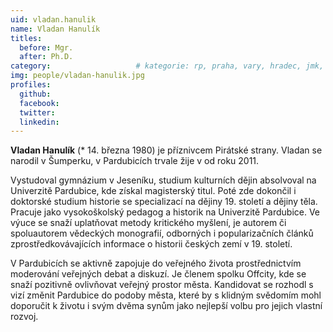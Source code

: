 ```yaml
---
uid: vladan.hanulik
name: Vladan Hanulík
titles:
  before: Mgr.
  after: Ph.D.
category:             		# kategorie: rp, praha, vary, hradec, jmk, senat
img: people/vladan-hanulik.jpg
profiles:
  github:
  facebook:
  twitter:
  linkedin:
---
```


**Vladan Hanulík** (* 14. března 1980) je příznivcem Pirátské strany. Vladan se narodil v Šumperku, v Pardubicích trvale žije v od roku 2011.

Vystudoval gymnázium v Jeseníku, studium kulturních dějin absolvoval na Univerzitě Pardubice, kde získal magisterský titul. Poté zde dokončil i doktorské studium historie se specializací na dějiny 19. století a dějiny těla. Pracuje jako vysokoškolský pedagog a historik na Univerzitě Pardubice. Ve výuce se snaží uplatňovat metody kritického myšlení, je autorem či spoluautorem vědeckých monografií, odborných i popularizačních článků zprostředkovávajících informace o historii českých zemí v 19. století.

V Pardubicích se aktivně zapojuje do veřejného života prostřednictvím moderování veřejných debat a diskuzí. Je členem spolku Offcity, kde se snaží pozitivně ovlivňovat veřejný prostor města. Kandidovat se rozhodl s vizí změnit Pardubice do podoby města, které by s klidným svědomím mohl doporučit k životu i svým dvěma synům jako nejlepší volbu pro jejich vlastní rozvoj.

